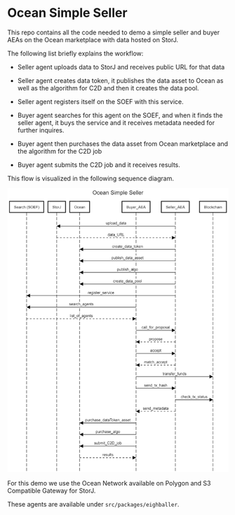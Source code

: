 # Ocean Simple Seller

This repo contains all the code needed to demo a simple seller and buyer AEAs on the Ocean marketplace with data hosted on StorJ.

The following list briefly explains the workflow:

- Seller agent uploads data to StorJ and receives public URL for that data
- Seller agent creates data token, it publishes the data asset to Ocean as well as the algorithm for C2D and then it creates the data pool.
- Seller agent registers itself on the SOEF with this service.

- Buyer agent searches for this agent on the SOEF, and when it finds the seller agent, it buys the service and it receives metadata needed for further inquires.
- Buyer agent then purchases the data asset from Ocean marketplace and the algorithm for the C2D job
- Buyer agent submits the C2D job and it receives results.

This flow is visualized in the following sequence diagram.

![image](OSS-flow.png)

For this demo we use the Ocean Network available on Polygon and S3 Compatible Gateway for StorJ. 

These agents are available under `src/packages/eighballer`.

